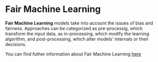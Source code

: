 # Fair Machine Learning

**Fair Machine Learning** models take into account the issues of bias and fairness. Approaches can be categorized as pre-processig, which transform the input data, as in-processing, which modify the learning algorithm, and post-processing, which alter models’ internals or their decisions.

You can find futher information about Fair Machine Learning [here](../../Diversity_Non-Discrimination_and_Fairness/fair_ML.md)
